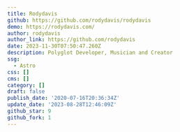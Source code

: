 ```yaml
---
title: Rodydavis
github: https://github.com/rodydavis/rodydavis
demo: https://rodydavis.com/
author: rodydavis
author_link: https://github.com/rodydavis
date: 2023-11-30T07:50:47.260Z
description: Polyglot Developer, Musician and Creator
ssg:
  - Astro
css: []
cms: []
category: []
draft: false
publish_date: '2020-07-16T20:36:34Z'
update_date: '2023-08-28T12:46:09Z'
github_star: 9
github_fork: 1
---
```

